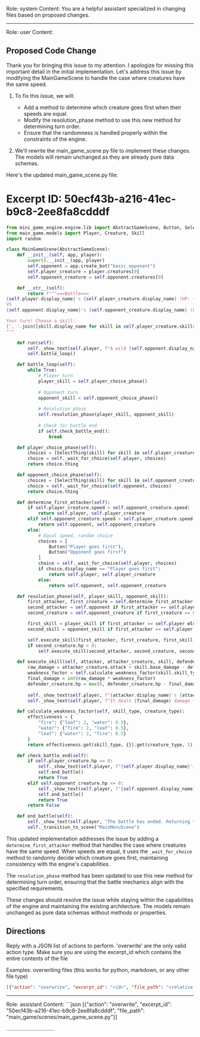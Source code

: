 Role: system
Content: You are a helpful assistant specialized in changing files based on proposed changes.
__________________
Role: user
Content: 
## Proposed Code Change
Thank you for bringing this issue to my attention. I apologize for missing this important detail in the initial implementation. Let's address this issue by modifying the MainGameScene to handle the case where creatures have the same speed.

1. To fix this issue, we will:
   - Add a method to determine which creature goes first when their speeds are equal.
   - Modify the resolution_phase method to use this new method for determining turn order.
   - Ensure that the randomness is handled properly within the constraints of the engine.

2. We'll rewrite the main_game_scene.py file to implement these changes. The models will remain unchanged as they are already pure data schemas.

Here's the updated main_game_scene.py file:

# Excerpt ID: 50ecf43b-a216-41ec-b9c8-2ee8fa8cdddf
```python main_game/scenes/main_game_scene.py
from mini_game_engine.engine.lib import AbstractGameScene, Button, SelectThing
from main_game.models import Player, Creature, Skill
import random

class MainGameScene(AbstractGameScene):
    def __init__(self, app, player):
        super().__init__(app, player)
        self.opponent = app.create_bot("basic_opponent")
        self.player_creature = player.creatures[0]
        self.opponent_creature = self.opponent.creatures[0]

    def __str__(self):
        return f"""===Battle===
{self.player.display_name}'s {self.player_creature.display_name} (HP: {self.player_creature.hp}/{self.player_creature.max_hp})
VS
{self.opponent.display_name}'s {self.opponent_creature.display_name} (HP: {self.opponent_creature.hp}/{self.opponent_creature.max_hp})

Your turn! Choose a skill:
{', '.join([skill.display_name for skill in self.player_creature.skills])}
"""

    def run(self):
        self._show_text(self.player, f"A wild {self.opponent.display_name} appeared!")
        self.battle_loop()

    def battle_loop(self):
        while True:
            # Player turn
            player_skill = self.player_choice_phase()
            
            # Opponent turn
            opponent_skill = self.opponent_choice_phase()
            
            # Resolution phase
            self.resolution_phase(player_skill, opponent_skill)
            
            # Check for battle end
            if self.check_battle_end():
                break

    def player_choice_phase(self):
        choices = [SelectThing(skill) for skill in self.player_creature.skills]
        choice = self._wait_for_choice(self.player, choices)
        return choice.thing

    def opponent_choice_phase(self):
        choices = [SelectThing(skill) for skill in self.opponent_creature.skills]
        choice = self._wait_for_choice(self.opponent, choices)
        return choice.thing

    def determine_first_attacker(self):
        if self.player_creature.speed > self.opponent_creature.speed:
            return self.player, self.player_creature
        elif self.opponent_creature.speed > self.player_creature.speed:
            return self.opponent, self.opponent_creature
        else:
            # Equal speed, random choice
            choices = [
                Button("Player goes first"),
                Button("Opponent goes first")
            ]
            choice = self._wait_for_choice(self.player, choices)
            if choice.display_name == "Player goes first":
                return self.player, self.player_creature
            else:
                return self.opponent, self.opponent_creature

    def resolution_phase(self, player_skill, opponent_skill):
        first_attacker, first_creature = self.determine_first_attacker()
        second_attacker = self.opponent if first_attacker == self.player else self.player
        second_creature = self.opponent_creature if first_creature == self.player_creature else self.player_creature

        first_skill = player_skill if first_attacker == self.player else opponent_skill
        second_skill = opponent_skill if first_attacker == self.player else player_skill

        self.execute_skill(first_attacker, first_creature, first_skill, second_creature)
        if second_creature.hp > 0:
            self.execute_skill(second_attacker, second_creature, second_skill, first_creature)

    def execute_skill(self, attacker, attacker_creature, skill, defender_creature):
        raw_damage = attacker_creature.attack + skill.base_damage - defender_creature.defense
        weakness_factor = self.calculate_weakness_factor(skill.skill_type, defender_creature.creature_type)
        final_damage = int(raw_damage * weakness_factor)
        defender_creature.hp = max(0, defender_creature.hp - final_damage)
        
        self._show_text(self.player, f"{attacker.display_name}'s {attacker_creature.display_name} used {skill.display_name}!")
        self._show_text(self.player, f"It dealt {final_damage} damage to {defender_creature.display_name}!")

    def calculate_weakness_factor(self, skill_type, creature_type):
        effectiveness = {
            "fire": {"leaf": 2, "water": 0.5},
            "water": {"fire": 2, "leaf": 0.5},
            "leaf": {"water": 2, "fire": 0.5}
        }
        return effectiveness.get(skill_type, {}).get(creature_type, 1)

    def check_battle_end(self):
        if self.player_creature.hp <= 0:
            self._show_text(self.player, f"{self.player.display_name}'s {self.player_creature.display_name} fainted! You lose!")
            self.end_battle()
            return True
        elif self.opponent_creature.hp <= 0:
            self._show_text(self.player, f"{self.opponent.display_name}'s {self.opponent_creature.display_name} fainted! You win!")
            self.end_battle()
            return True
        return False

    def end_battle(self):
        self._show_text(self.player, "The battle has ended. Returning to the main menu.")
        self._transition_to_scene("MainMenuScene")
```

This updated implementation addresses the issue by adding a `determine_first_attacker` method that handles the case where creatures have the same speed. When speeds are equal, it uses the `_wait_for_choice` method to randomly decide which creature goes first, maintaining consistency with the engine's capabilities.

The `resolution_phase` method has been updated to use this new method for determining turn order, ensuring that the battle mechanics align with the specified requirements.

These changes should resolve the issue while staying within the capabilities of the engine and maintaining the existing architecture. The models remain unchanged as pure data schemas without methods or properties.

## Directions
Reply with a JSON list of actions to perform. 'overwrite' are the only valid action type. 
Make sure you are using the excerpt_id which contains the entire contents of the file

Examples:
overwriting files (this works for python, markdown, or any other file type)
```json output_example1
[{"action": "overwrite", "excerpt_id": "<id>", "file_path": "<relative file path>"}]
```

__________________
Role: assistant
Content: ```json
[{"action": "overwrite", "excerpt_id": "50ecf43b-a216-41ec-b9c8-2ee8fa8cdddf", "file_path": "main_game/scenes/main_game_scene.py"}]
```
__________________

